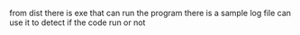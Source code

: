 from dist there is exe that can run the program
there is a sample log file can use it to detect if the code run or not
